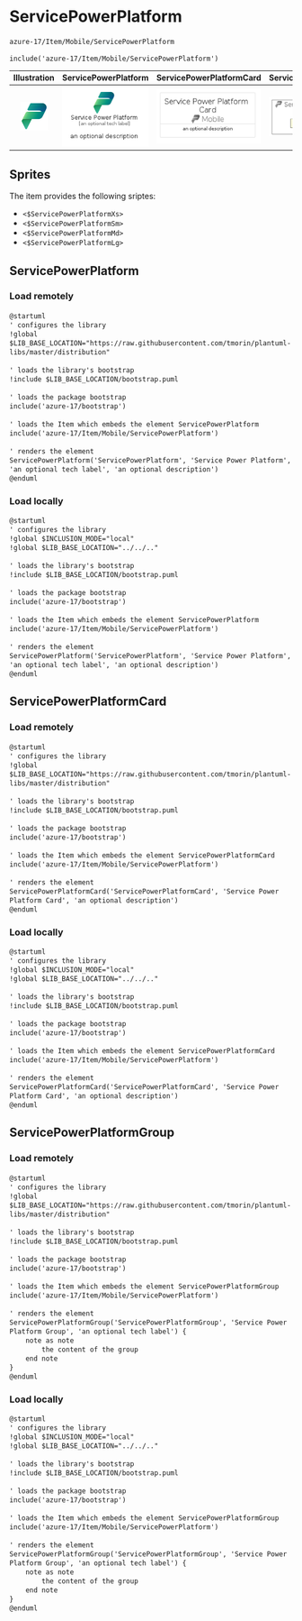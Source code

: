 # ServicePowerPlatform


```text
azure-17/Item/Mobile/ServicePowerPlatform
```

```text
include('azure-17/Item/Mobile/ServicePowerPlatform')
```



| Illustration | ServicePowerPlatform | ServicePowerPlatformCard | ServicePowerPlatformGroup |
| :---: | :---: | :---: | :---: |
| ![illustration for Illustration](../../../azure-17/Item/Mobile/ServicePowerPlatform.png) | ![illustration for ServicePowerPlatform](../../../azure-17/Item/Mobile/ServicePowerPlatform.Local.png) | ![illustration for ServicePowerPlatformCard](../../../azure-17/Item/Mobile/ServicePowerPlatformCard.Local.png) | ![illustration for ServicePowerPlatformGroup](../../../azure-17/Item/Mobile/ServicePowerPlatformGroup.Local.png) |



## Sprites
The item provides the following sriptes:

- `<$ServicePowerPlatformXs>`
- `<$ServicePowerPlatformSm>`
- `<$ServicePowerPlatformMd>`
- `<$ServicePowerPlatformLg>`





## ServicePowerPlatform

### Load remotely
```plantuml
@startuml
' configures the library
!global $LIB_BASE_LOCATION="https://raw.githubusercontent.com/tmorin/plantuml-libs/master/distribution"

' loads the library's bootstrap
!include $LIB_BASE_LOCATION/bootstrap.puml

' loads the package bootstrap
include('azure-17/bootstrap')

' loads the Item which embeds the element ServicePowerPlatform
include('azure-17/Item/Mobile/ServicePowerPlatform')

' renders the element
ServicePowerPlatform('ServicePowerPlatform', 'Service Power Platform', 'an optional tech label', 'an optional description')
@enduml
```

### Load locally
```plantuml
@startuml
' configures the library
!global $INCLUSION_MODE="local"
!global $LIB_BASE_LOCATION="../../.."

' loads the library's bootstrap
!include $LIB_BASE_LOCATION/bootstrap.puml

' loads the package bootstrap
include('azure-17/bootstrap')

' loads the Item which embeds the element ServicePowerPlatform
include('azure-17/Item/Mobile/ServicePowerPlatform')

' renders the element
ServicePowerPlatform('ServicePowerPlatform', 'Service Power Platform', 'an optional tech label', 'an optional description')
@enduml
```

## ServicePowerPlatformCard

### Load remotely
```plantuml
@startuml
' configures the library
!global $LIB_BASE_LOCATION="https://raw.githubusercontent.com/tmorin/plantuml-libs/master/distribution"

' loads the library's bootstrap
!include $LIB_BASE_LOCATION/bootstrap.puml

' loads the package bootstrap
include('azure-17/bootstrap')

' loads the Item which embeds the element ServicePowerPlatformCard
include('azure-17/Item/Mobile/ServicePowerPlatform')

' renders the element
ServicePowerPlatformCard('ServicePowerPlatformCard', 'Service Power Platform Card', 'an optional description')
@enduml
```

### Load locally
```plantuml
@startuml
' configures the library
!global $INCLUSION_MODE="local"
!global $LIB_BASE_LOCATION="../../.."

' loads the library's bootstrap
!include $LIB_BASE_LOCATION/bootstrap.puml

' loads the package bootstrap
include('azure-17/bootstrap')

' loads the Item which embeds the element ServicePowerPlatformCard
include('azure-17/Item/Mobile/ServicePowerPlatform')

' renders the element
ServicePowerPlatformCard('ServicePowerPlatformCard', 'Service Power Platform Card', 'an optional description')
@enduml
```

## ServicePowerPlatformGroup

### Load remotely
```plantuml
@startuml
' configures the library
!global $LIB_BASE_LOCATION="https://raw.githubusercontent.com/tmorin/plantuml-libs/master/distribution"

' loads the library's bootstrap
!include $LIB_BASE_LOCATION/bootstrap.puml

' loads the package bootstrap
include('azure-17/bootstrap')

' loads the Item which embeds the element ServicePowerPlatformGroup
include('azure-17/Item/Mobile/ServicePowerPlatform')

' renders the element
ServicePowerPlatformGroup('ServicePowerPlatformGroup', 'Service Power Platform Group', 'an optional tech label') {
    note as note
        the content of the group
    end note
}
@enduml
```

### Load locally
```plantuml
@startuml
' configures the library
!global $INCLUSION_MODE="local"
!global $LIB_BASE_LOCATION="../../.."

' loads the library's bootstrap
!include $LIB_BASE_LOCATION/bootstrap.puml

' loads the package bootstrap
include('azure-17/bootstrap')

' loads the Item which embeds the element ServicePowerPlatformGroup
include('azure-17/Item/Mobile/ServicePowerPlatform')

' renders the element
ServicePowerPlatformGroup('ServicePowerPlatformGroup', 'Service Power Platform Group', 'an optional tech label') {
    note as note
        the content of the group
    end note
}
@enduml
```


